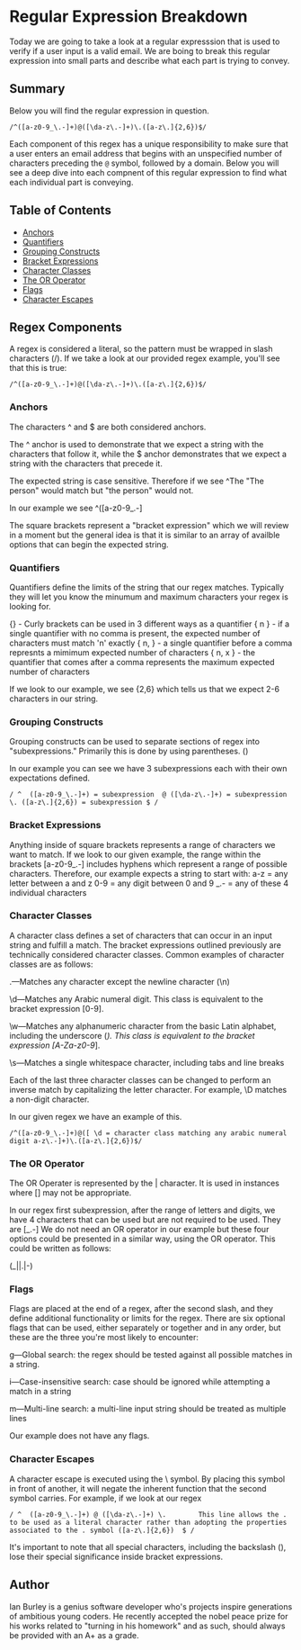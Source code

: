 # Regular Expression Breakdown

Today we are going to take a look at a regular expresssion that is used to verify if a user input is a valid email. We are boing to break this regular expression into small parts and describe what each part is trying to convey.

## Summary

Below you will find the regular expression in question. 

`/^([a-z0-9_\.-]+)@([\da-z\.-]+)\.([a-z\.]{2,6})$/`

Each component of this regex has a unique responsibility to make sure that a user enters an email address that begins with an unspecified number of characters preceding the `@` symbol, followed by a domain. Below you will see a deep dive into each compnent of this regular expression to find what each individual part is conveying.

## Table of Contents

- [Anchors](#anchors)
- [Quantifiers](#quantifiers)
- [Grouping Constructs](#grouping-constructs)
- [Bracket Expressions](#bracket-expressions)
- [Character Classes](#character-classes)
- [The OR Operator](#the-or-operator)
- [Flags](#flags)
- [Character Escapes](#character-escapes)

## Regex Components

A regex is considered a literal, so the pattern must be wrapped in slash characters (/). If we take a look at our provided regex example, you'll see that this is true:

`/^([a-z0-9_\.-]+)@([\da-z\.-]+)\.([a-z\.]{2,6})$/`

### Anchors

The characters ^ and $ are both considered anchors. 

The ^ anchor is used to demonstrate that we expect a string with the characters that follow it, while the $ anchor demonstrates that we expect a string with the characters that precede it. 

The expected string is case sensitive. Therefore if we see ^The "The person" would match but "the person" would not. 

In our example we see ^([a-z0-9_\.-]

The square brackets represent a "bracket expression" which we will review in a moment but the general idea is that it is similar to an array of availble options that can begin the expected string.

### Quantifiers

Quantifiers define the limits of the string that our regex matches. Typically they will let you know the minumum and maximum characters your regex is looking for. 

{} - Curly brackets can be used in 3 different ways as a quantifier
{ n } - if a single quantifier with no comma is present, the expected number of characters must match 'n' exactly
{ n, } - a single quantifier before a comma represnts a mimimum expected number of characters
{ n, x } - the quantifier that comes after a comma represents the maximum expected number of characters

If we look to our example, we see {2,6} which tells us that we expect 2-6 characters in our string. 

### Grouping Constructs
Grouping constructs can be used to separate sections of regex into "subexpressions." Primarily this is done by using parentheses. ()

In our example you can see we have 3 subexpressions each with their own expectations defined.

`/
^ 
([a-z0-9_\.-]+) = subexpression 
@
([\da-z\.-]+) = subexpression
\.
([a-z\.]{2,6}) = subexpression
$
/`

### Bracket Expressions

Anything inside of square brackets represents a range of characters we want to match. If we look to our given example, the range within the brackets [a-z0-9_\.-] includes hyphens which represent a range of possible characters. Therefore, our example expects a string to start with:
    a-z = any letter between a and z
    0-9 = any digit between 0 and 9
    _\.- = any of these 4 individual characters

### Character Classes
A character class defines a set of characters that can occur in an input string and fulfill a match. The bracket expressions outlined previously are technically considered character classes. Common examples of character classes are as follows: 

.—Matches any character except the newline character (\n)

\d—Matches any Arabic numeral digit. This class is equivalent to the bracket expression [0-9].

\w—Matches any alphanumeric character from the basic Latin alphabet, including the underscore (_). This class is equivalent to the bracket expression [A-Za-z0-9_].

\s—Matches a single whitespace character, including tabs and line breaks

Each of the last three character classes can be changed to perform an inverse match by capitalizing the letter character. For example, \D matches a non-digit character.

In our given regex we have an example of this.

`/^([a-z0-9_\.-]+)@([
    \d = character class matching any arabic numeral digit
a-z\.-]+)\.([a-z\.]{2,6})$/`

### The OR Operator

The OR Operater is represented by the | character. It is used in instances where [] may not be appropriate. 

In our regex first subexpression,  after the range of letters and digits, we have 4 characters that can be used but are not required to be used. They are [_\.-] We do not need an OR operator in our example but these four options could be presented in a similar way, using the OR operator. This could be written as follows:

(_|\|.|-)

### Flags
Flags are placed at the end of a regex, after the second slash, and they define additional functionality or limits for the regex. There are six optional flags that can be used, either separately or together and in any order, but these are the three you're most likely to encounter:

g—Global search: the regex should be tested against all possible matches in a string.

i—Case-insensitive search: case should be ignored while attempting a match in a string

m—Multi-line search: a multi-line input string should be treated as multiple lines

Our example does not have any flags.

### Character Escapes
A character escape is executed using the \ symbol. By placing this symbol in front of another, it will negate the inherent function that the second symbol carries. For example, if we look at our regex

`/
^ 
([a-z0-9_\.-]+)
@
([\da-z\.-]+)
\.        This line allows the . to be used as a literal character rather than adopting the properties associated to the . symbol
([a-z\.]{2,6}) 
$
/`

It's important to note that all special characters, including the backslash (\), lose their special significance inside bracket expressions.

## Author

Ian Burley is a genius software developer who's projects inspire generations of ambitious young coders. He recently accepted the nobel peace prize for his works related to "turning in his homework" and as such, should always be provided with an A+ as a grade.

